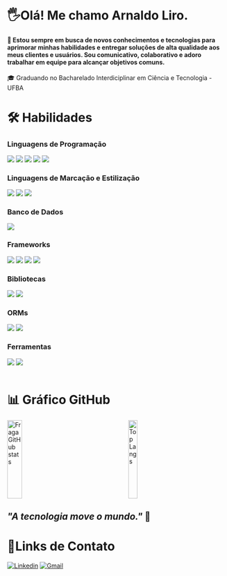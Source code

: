 # 🖐️Olá! Me chamo Arnaldo Liro.

#### 🚀 Estou sempre em busca de novos conhecimentos e tecnologias para aprimorar minhas habilidades e entregar soluções de alta qualidade aos meus clientes e usuários. Sou comunicativo, colaborativo e adoro trabalhar em equipe para alcançar objetivos comuns.

🎓 Graduando no Bacharelado Interdiciplinar em Ciência e Tecnologia - UFBA

# 🛠️ Habilidades

### Linguagens de Programação
<div style="display: inline_block">
<img src="https://img.shields.io/badge/java-%23ED8B00.svg?style=for-the-badge&logo=openjdk&logoColor=white" />
<img src="https://img.shields.io/badge/JavaScript-F7DF1E?style=for-the-badge&logo=javascript&logoColor=414141" />
<img src="https://img.shields.io/badge/C++-00599C?style=for-the-badge&logo=C%2B%2B&logoColor=white" />
<img src="https://img.shields.io/badge/python-3670A0?style=for-the-badge&logo=python&logoColor=ffdd54" />
<img src="https://img.shields.io/badge/TypeScript-007ACC?style=for-the-badge&logo=typescript&logoColor=white" />
  
</div>

###  Linguagens de Marcação e Estilização
<div style="display: inline_block">
<img src="https://img.shields.io/badge/HTML-e06b12?style=for-the-badge&logo=html5&logoColor=white" />
<img src="https://img.shields.io/badge/CSS-1283e0?&style=for-the-badge&logo=css3&logoColor=white" />
<img src="https://img.shields.io/badge/Sass-CC6699?style=for-the-badge&logo=sass&logoColor=white" />
</div>

### Banco de Dados
<div style="display: inline_block">
<img src="https://img.shields.io/badge/PostgreSQL-316192?style=for-the-badge&logo=postgresql&logoColor=white" />
</div>

### Frameworks
<div style="display: inline_block">
<img src="https://img.shields.io/badge/Vue.js-35495E?style=for-the-badge&logo=vuedotjs&logoColor=4FC08D" />
<img src="https://img.shields.io/badge/Bootstrap-563D7C?style=for-the-badge&logo=bootstrap&logoColor=white" />
<img src="https://img.shields.io/badge/fastify-%23000000.svg?style=for-the-badge&logo=fastify&logoColor=white" />
<img src="https://img.shields.io/badge/express.js-%23404d59.svg?style=for-the-badge&logo=express&logoColor=%2361DAFB" />
</div>

### Bibliotecas
<div style="display: inline_block">
<img src="https://shields.io/badge/react-black?logo=react&style=for-the-badge" />
<img src="https://img.shields.io/badge/jQuery-0769AD?style=for-the-badge&logo=jquery&logoColor=white" />
</div>

### ORMs
<div style="display: inline_block">
<img src="https://img.shields.io/badge/Sequelize-52B0E7?style=for-the-badge&logo=Sequelize&logoColor=white" />
<img src="https://img.shields.io/badge/Prisma-3982CE?style=for-the-badge&logo=Prisma&logoColor=white" />
</div>


### Ferramentas
<div style="display: inline_block">
<img src="https://img.shields.io/badge/Postman-FF6C37.svg?style=for-the-badge&logo=Postman&logoColor=white" />
<img src="https://img.shields.io/badge/Node.js-43853D?style=for-the-badge&logo=node.js&logoColor=white"/> <br><br/>
</div>

# 📊 Gráfico GitHub

<div style="display: flex;">
  <a href="https://github.com/arnaldoliro">
    <img width="49%" height="180em" src="https://github-readme-stats.vercel.app/api?username=arnaldoliro&show_icons=true&theme=dracula&count_private=true" alt="Fraga GitHub stats" />
  </a>
  <a href="https://github.com/anuraghazra/github-readme-stats" style="margin: auto;">
    <img width="49%" height="180em" src="https://github-readme-stats.vercel.app/api/top-langs/?username=arnaldoliro&layout=compact&theme=dracula" alt="Top Langs" />
  </a>
</div>

## _"A tecnologia move o mundo."_ 🧠

# 📱Links de Contato

[![Linkedin](https://img.shields.io/badge/-LinkedIn-%230077B5?style=for-the-badge&logo=linkedin&logoColor=white)](https://www.linkedin.com/in/arnaldoliro/)
[![Gmail](https://img.shields.io/badge/-Gmail-%23333?style=for-the-badge&logo=gmail&logoColor=white)](mailto:dinholiro@gmail.com)



<!--
**arnaldoliro/arnaldoliro** is a ✨ _special_ ✨ repository because its `README.md` (this file) appears on your GitHub profile.

Here are some ideas to get you started:

- 🔭 I’m currently working on ...
- 🌱 I’m currently learning ...
- 👯 I’m looking to collaborate on ...
- 🤔 I’m looking for help with ...
- 💬 Ask me about ...
- 📫 How to reach me: ...
- 😄 Pronouns: ...
- ⚡ Fun fact: ...
-->
